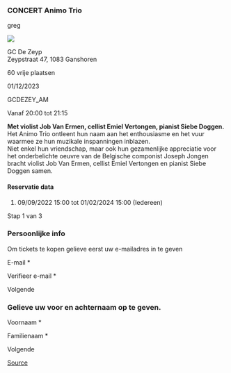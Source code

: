 ### CONCERT Animo Trio

greg

![](https://s3-eu-west-1.amazonaws.com/os-kwdo/prod/vgc/images/activity/63401458b5432_WS1510_-_ANIMO_TRIO.jpg)

GC De Zeyp  
Zeypstraat 47, 1083 Ganshoren

60 vrije plaatsen

01/12/2023

GCDEZEY\_AM

Vanaf 20:00 tot 21:15

**Met violist Job Van Ermen, cellist Emiel Vertongen, pianist Siebe Doggen.**  
Het Animo Trio ontleent hun naam aan het enthousiasme en het vuur waarmee ze hun muzikale inspanningen inblazen.  
Niet enkel hun vriendschap, maar ook hun gezamenlijke appreciatie voor het onderbelichte oeuvre van de Belgische componist Joseph Jongen bracht violist Job Van Ermen, cellist Emiel Vertongen en pianist Siebe Doggen samen.  
  
  
  

#### Reservatie data

1.  09/09/2022 15:00 tot 01/02/2024 15:00 (Iedereen)

Stap 1 van 3

    

### Persoonlijke info

Om tickets te kopen gelieve eerst uw e-mailadres in te geven

  

E-mail \* 

Verifieer e-mail \* 

Volgende

### Gelieve uw voor en achternaam op te geven.

Voornaam \* 

Familienaam \* 

Volgende

[Source](https://tickets.vgc.be/ticketingActivity/subscribe/GCDEZEY_AM)
